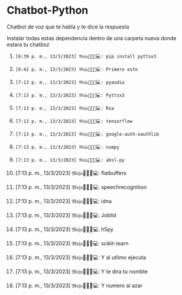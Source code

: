 # Chatbot-Python
Chatbot de voz que te habla y te dice la respuesta 

Instalar todas estas dependencia dentro de una carpeta nueva donde estara tu chatboz

1.     [6:39 p. m., 13/3/2023] 𝔐𝔞𝔧𝔲🤗👩‍💻💻: pip install pyttsx3
 
2.     [6:42 p. m., 13/3/2023] 𝔐𝔞𝔧𝔲🤗👩‍💻💻: Primero esto

3.     [7:13 p. m., 13/3/2023] 𝔐𝔞𝔧𝔲🤗👩‍💻💻: pyaudio

4.     [7:13 p. m., 13/3/2023] 𝔐𝔞𝔧𝔲🤗👩‍💻💻: Pyttsx3

5.     [7:13 p. m., 13/3/2023] 𝔐𝔞𝔧𝔲🤗👩‍💻💻: Rsa

6.     [7:13 p. m., 13/3/2023] 𝔐𝔞𝔧𝔲🤗👩‍💻💻: tensorflow

7.     [7:13 p. m., 13/3/2023] 𝔐𝔞𝔧𝔲🤗👩‍💻💻: google-auth-oauthlib

8.     [7:13 p. m., 13/3/2023] 𝔐𝔞𝔧𝔲🤗👩‍💻💻: numpy

9.     [7:13 p. m., 13/3/2023] 𝔐𝔞𝔧𝔲🤗👩‍💻💻: absl-py

10.    [7:13 p. m., 13/3/2023] 𝔐𝔞𝔧𝔲🤗👩‍💻💻: flatbuffers
  
11.    [7:13 p. m., 13/3/2023] 𝔐𝔞𝔧𝔲🤗👩‍💻💻: speechrecognition

12.    [7:13 p. m., 13/3/2023] 𝔐𝔞𝔧𝔲🤗👩‍💻💻: idna

13.    [7:13 p. m., 13/3/2023] 𝔐𝔞𝔧𝔲🤗👩‍💻💻: Joblid

14.    [7:13 p. m., 13/3/2023] 𝔐𝔞𝔧𝔲🤗👩‍💻💻: h5py

15.    [7:13 p. m., 13/3/2023] 𝔐𝔞𝔧𝔲🤗👩‍💻💻: scikit-learn

16.    [7:13 p. m., 13/3/2023] 𝔐𝔞𝔧𝔲🤗👩‍💻💻: Y al utlimo ejecuta

17.    [7:13 p. m., 13/3/2023] 𝔐𝔞𝔧𝔲🤗👩‍💻💻: Y te dira tu nombte

18.    [7:13 p. m., 13/3/2023] 𝔐𝔞𝔧𝔲🤗👩‍💻💻: Y numero al azar
